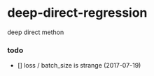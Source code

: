 # deep-direct-regression
deep direct methon

### todo
- []  loss / batch_size is strange (2017-07-19)
